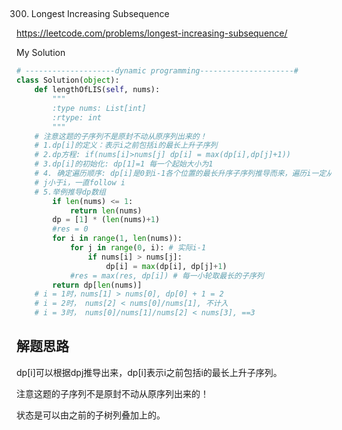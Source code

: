 ## 
300. Longest Increasing Subsequence
 
https://leetcode.com/problems/longest-increasing-subsequence/

My Solution

```python
# --------------------dynamic programming---------------------#
class Solution(object):
    def lengthOfLIS(self, nums):
        """
        :type nums: List[int]
        :rtype: int
        """
    # 注意这题的子序列不是原封不动从原序列出来的！
    # 1.dp[i]的定义：表示i之前包括i的最长上升子序列
    # 2.dp方程: if(nums[i]>nums[j] dp[i] = max(dp[i],dp[j]+1))
    # 3.dp[i]的初始化: dp[1]=1 每一个起始大小为1
    # 4. 确定遍历顺序: dp[i]是0到i-1各个位置的最长升序子序列推导而来，遍历i一定从前往后
    # j小于i，一直follow i
    # 5.举例推导dp数组
        if len(nums) <= 1:
            return len(nums)
        dp = [1] * (len(nums)+1)
        #res = 0
        for i in range(1, len(nums)):
            for j in range(0, i): # 实际i-1
                if nums[i] > nums[j]:
                    dp[i] = max(dp[i], dp[j]+1)
            #res = max(res, dp[i]) # 每一小轮取最长的子序列
        return dp[len(nums)]
    # i = 1时，nums[1] > nums[0], dp[0] + 1 = 2
    # i = 2时， nums[2] < nums[0]/nums[1], 不计入
    # i = 3时， nums[0]/nums[1]/nums[2] < nums[3], ==3
```
## 解题思路
dp[i]可以根据dp[j](j<i)推导出来，dp[i]表示i之前包括i的最长上升子序列。

注意这题的子序列不是原封不动从原序列出来的！

状态是可以由之前的子树列叠加上的。

